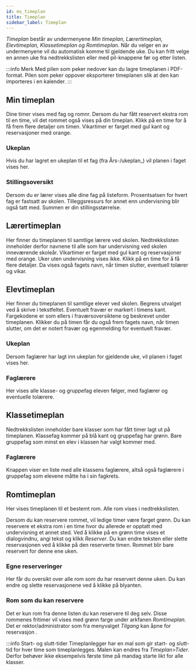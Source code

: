 ```yaml
---
id: ms_timeplan
title: Timeplan
sidebar_label: Timeplan
---
```


_Timeplan_ består av undermenyene _Min timeplan, Lærertimeplan, Elevtimeplan, Klassetimeplan og Romtimeplan_. Når du velger en av undermenyene vil du automatisk komme til gjeldende uke. Du kan fritt velge en annen uke fra nedtrekkslisten eller med pil-knappene før og etter listen.

:::info Merk
Med pilen som peker nedover kan du lagre timeplanen i PDF-format. Pilen som peker oppover eksporterer timeplanen slik at den kan importeres i en kalender.
:::
 
## Min timeplan
Dine timer vises med fag og romnr. Dersom du har fått reservert ekstra rom til en time, vil det rommet også vises på din timeplan. Klikk på en time for å få frem flere detaljer om timen. Vikartimer er farget med gul kant og reservasjoner med orange.

### Ukeplan
Hvis du har lagret en ukeplan til et fag (fra Års-/ukeplan_) vil planen i faget vises her. 

### Stillingsoversikt
Dersom du er lærer vises alle dine fag på listeform. Prosentsatsen for hvert fag er fastsatt av skolen. Tilleggsressurs for annet enn undervisning blir også tatt med. Summen er din stillingsstørrelse.

## Lærertimeplan
Her finner du timeplanen til samtlige lærere ved skolen. Nedtrekkslisten inneholder derfor navnene til alle som har undervisning ved skolen inneværende skoleår. Vikartimer er farget med gul kant og reservasjoner med orange. Uker uten undervisning vises ikke. Klikk på en time for å få flere detaljer. Da vises også fagets navn, når timen slutter, eventuell tolærer og vikar.

## Elevtimeplan
Her finner du timeplanen til samtlige elever ved skolen.
Begrens utvalget ved å skrive i tekstfeltet. Eventuelt fravær er markert i timens kant. Fargekodene er som ellers i fraværsoversiktene og beskrevet under timeplanen. Klikker du på timen får du også frem fagets navn, når timen slutter, om det er notert fravær og egenmelding for eventuelt fravær.

### Ukeplan
Dersom faglærer har lagt inn ukeplan for gjeldende uke, vil planen i faget vises her. 

### Faglærere
Her vises alle klasse- og gruppefag eleven følger, med faglærer og eventuelle tolærere.

## Klassetimeplan
Nedtrekkslisten inneholder bare klasser som har fått timer lagt ut på timeplanen. Klassefag kommer på blå kant og gruppefag har grønn. Bare gruppefag som minst en elev i klassen har valgt kommer med. 

### Faglærere
Knappen viser en liste med alle klassens faglærere, altså også faglærere i gruppefag som elevene måtte ha i sin fagkrets.

## Romtimeplan
Her vises timeplanen til et bestemt rom. Alle rom vises i nedtrekkslisten. 

Dersom du kan reservere rommet, vil ledige timer være farget grønn. Du kan reservere et ekstra rom i en time hvor du allerede er opptatt med undervisning et annet sted. Ved å klikke på en grønn time vises et dialogvindnu, angi tekst og klikk _Reserver_.  Du kan endre teksten eller slette reservasjonen ved å klikke på den reserverte timen. Rommet blir bare reservert for denne ene uken. 

### Egne reserveringer
Her får du oversikt over alle rom som du har reservert denne uken. Du kan endre og slette reservasjonene ved å klikke på blyanten.

### Rom som du kan reservere
Det er kun rom fra denne listen du kan reservere til deg selv. Disse rommenes fritimer vil vises med grønn farge under arkfanen _Romtimeplan_.
Det er rektor/administrator som fra menyvalget _Tilgang_ kan åpne for reservasjon .

:::info Start- og slutt-tider
Timeplanlegger har en mal som gir start- og slutt-tid for hver time som timeplanlegges. Malen kan endres fra _Timeplan>Tider_. Derfor behøver ikke eksempelvis første time på mandag starte likt for alle klasser. 
